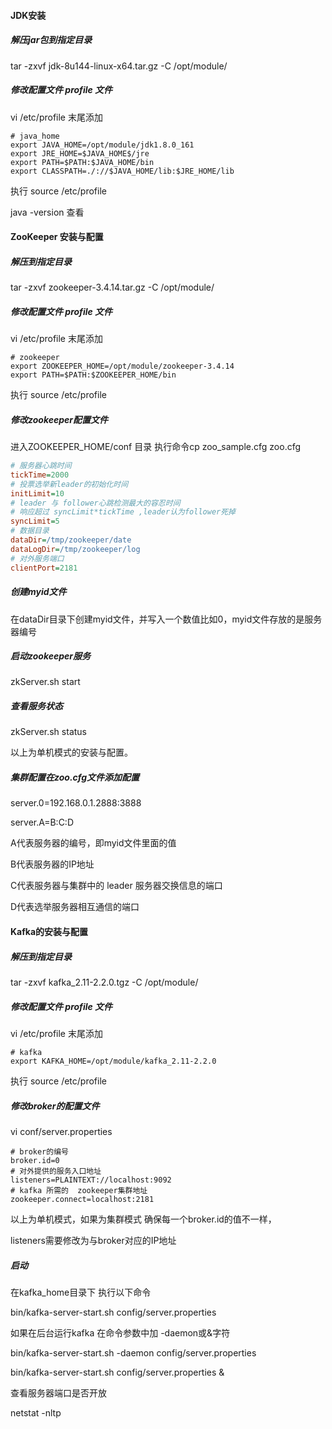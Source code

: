 ####  JDK安装

#####  解压jar包到指定目录

 tar -zxvf jdk-8u144-linux-x64.tar.gz -C /opt/module/

#####  修改配置文件 profile 文件

vi /etc/profile  末尾添加

```
# java_home
export JAVA_HOME=/opt/module/jdk1.8.0_161
export JRE_HOME=$JAVA_HOME$/jre
export PATH=$PATH:$JAVA_HOME/bin
export CLASSPATH=./://$JAVA_HOME/lib:$JRE_HOME/lib
```

执行 source  /etc/profile  

java -version 查看



####   ZooKeeper 安装与配置 

#####  解压到指定目录

 tar -zxvf zookeeper-3.4.14.tar.gz   -C /opt/module/

#####  修改配置文件 profile 文件

vi /etc/profile  末尾添加

```
# zookeeper
export ZOOKEEPER_HOME=/opt/module/zookeeper-3.4.14
export PATH=$PATH:$ZOOKEEPER_HOME/bin
```

执行 source  /etc/profile  

#####  修改zookeeper配置文件

进入ZOOKEEPER_HOME/conf 目录  执行命令cp zoo_sample.cfg zoo.cfg

```cfg
# 服务器心跳时间
tickTime=2000
# 投票选举新leader的初始化时间
initLimit=10
# leader 与 follower心跳检测最大的容忍时间
# 响应超过 syncLimit*tickTime ,leader认为follower死掉
syncLimit=5
# 数据目录
dataDir=/tmp/zookeeper/date
dataLogDir=/tmp/zookeeper/log
# 对外服务端口
clientPort=2181
```

#####   创建myid文件

在dataDir目录下创建myid文件，并写入一个数值比如0，myid文件存放的是服务器编号

#####  启动zookeeper服务

zkServer.sh start

#####   查看服务状态 

zkServer.sh status

以上为单机模式的安装与配置。



#####  集群配置在zoo.cfg文件添加配置

server.0=192.168.0.1.2888:3888

server.A=B:C:D

A代表服务器的编号，即myid文件里面的值

B代表服务器的IP地址

C代表服务器与集群中的 leader 服务器交换信息的端口

D代表选举服务器相互通信的端口



####   Kafka的安装与配置

#####  解压到指定目录

 tar -zxvf  kafka_2.11-2.2.0.tgz  -C /opt/module/

#####  修改配置文件 profile 文件

vi /etc/profile  末尾添加

```
# kafka
export KAFKA_HOME=/opt/module/kafka_2.11-2.2.0
```

执行 source  /etc/profile  

#####  修改broker的配置文件

vi conf/server.properties

```
# broker的编号
broker.id=0
# 对外提供的服务入口地址
listeners=PLAINTEXT://localhost:9092
# kafka 所需的  zookeeper集群地址
zookeeper.connect=localhost:2181
```

以上为单机模式，如果为集群模式 确保每一个broker.id的值不一样，

listeners需要修改为与broker对应的IP地址

##### 启动

在kafka_home目录下 执行以下命令

bin/kafka-server-start.sh config/server.properties 

如果在后台运行kafka 在命令参数中加 -daemon或&字符

bin/kafka-server-start.sh -daemon config/server.properties 

bin/kafka-server-start.sh config/server.properties &





查看服务器端口是否开放

netstat -nltp